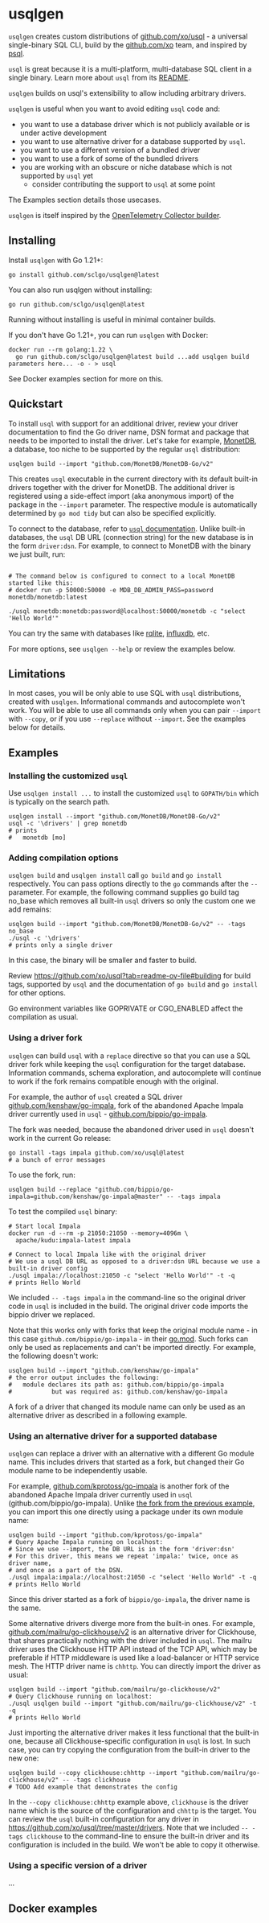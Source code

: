 # usqlgen

`usqlgen` creates custom distributions of [github.com/xo/usql](https://github.com/xo/usql) - 
a universal single-binary SQL CLI, build by the [github.com/xo](https://github.com/xo) team, and 
inspired by [psql](https://www.postgresql.org/docs/current/app-psql.html).

`usql` is great because it is a multi-platform, multi-database SQL client in a single binary. 
Learn more about `usql` from its [README](https://github.com/xo/usql#readme).

`usqlgen` builds on usql's extensibility to allow including arbitrary drivers.

`usqlgen` is useful when you want to avoid editing `usql` code and:

- you want to use a database driver which is not publicly available or is under active development
- you want to use alternative driver for a database supported by `usql`. 
- you want to use a different version of a bundled driver
- you want to use a fork of some of the bundled drivers
- you are working with an obscure or niche database which is not supported by `usql` yet
  - consider contributing the support to `usql` at some point
 
The Examples section details those usecases.

`usqlgen` is itself inspired by the 
[OpenTelemetry Collector builder](https://opentelemetry.io/docs/collector/custom-collector/).

## Installing

Install `usqlgen` with Go 1.21+:

```shell
go install github.com/sclgo/usqlgen@latest
```

You can also run usqlgen without installing:

```shell
go run github.com/sclgo/usqlgen@latest
```

Running without installing is useful in minimal container builds. 

If you don't have Go 1.21+, you can run `usqlgen` with Docker:

```shell
docker run --rm golang:1.22 \
  go run github.com/sclgo/usqlgen@latest build ...add usqlgen build parameters here... -o - > usql
```

See Docker examples section for more on this.

## Quickstart

To install `usql` with support for an additional driver, review your driver documentation
to find the Go driver name, DSN format and package that needs to be imported to install the
driver. Let's take for example, [MonetDB](https://github.com/MonetDB/MonetDB-Go#readme),
a database, too niche to be supported by the regular `usql` distribution:

```shell
usqlgen build --import "github.com/MonetDB/MonetDB-Go/v2"
```

This creates `usql` executable in the current directory with its default built-in drivers 
together with the driver for MonetDB.
The additional driver is registered using a side-effect import (aka anonymous import)
of the package in the `--import` parameter. The respective module is automatically
determined by `go mod tidy` but can also be specified explicitly.

To connect to the database, refer to [`usql` documentation](https://github.com/xo/usql#readme).
Unlike built-in databases, the `usql` DB URL (connection string) for the new database 
is in the form `driver:dsn`. For example, to connect to MonetDB with the binary we
just built, run:

```shell

# The command below is configured to connect to a local MonetDB started like this:
# docker run -p 50000:50000 -e MDB_DB_ADMIN_PASS=password monetdb/monetdb:latest

./usql monetdb:monetdb:password@localhost:50000/monetdb -c "select 'Hello World'"
```

You can try the same with databases like [rqlite](https://github.com/rqlite/gorqlite), 
[influxdb](https://pkg.go.dev/github.com/influxdata/influxdb-iox-client-go/v2/ioxsql), etc.

For more options, see `usqlgen --help` or review the examples below.

## Limitations

In most cases, you will be only able to use SQL with `usql` distributions, created with `usqlgen`.
Informational commands and autocomplete won't work. 
You will be able to use all commands only when you can pair `--import` with `--copy`,
or if you use `--replace` without `--import`. See the examples below for details.

## Examples

### Installing the customized `usql`

Use `usqlgen install ...` to install the customized `usql` to `GOPATH/bin` which is
typically on the search path.

```shell
usqlgen install --import "github.com/MonetDB/MonetDB-Go/v2"
usql -c '\drivers' | grep monetdb
# prints
#   monetdb [mo]
```

### Adding compilation options

`usqlgen build` and `usqlgen install` call `go build` and `go install` respectively.
You can pass options directly to the `go` commands after the `--` parameter.
For example, the following command supplies go build tag no_base which removes
all built-in `usql` drivers so only the custom one we add remains:

```shell
usqlgen build --import "github.com/MonetDB/MonetDB-Go/v2" -- -tags no_base
./usql -c '\drivers'
# prints only a single driver
```

In this case, the binary will be smaller and faster to build.

Review <https://github.com/xo/usql?tab=readme-ov-file#building> for build tags, supported
by `usql` and the documentation of `go build` and `go install` for other options.

Go environment variables like GOPRIVATE or CGO_ENABLED affect the compilation
as usual.

### Using a driver fork

`usqlgen` can build `usql` with a `replace` directive so that you can use a
SQL driver fork while keeping the `usql` configuration for the target database.
Information commands, schema exploration, and autocomplete will continue to work
if the fork remains compatible enough with the original.

For example, the author of `usql` created a SQL driver 
[github.com/kenshaw/go-impala](https://github.com/kenshaw/go-impala),
fork of the abandoned Apache Impala driver currently used in `usql` - 
[github.com/bippio/go-impala](https://github.com/bippio/go-impala).

The fork was needed, because the abandoned driver used in `usql` 
doesn't work in the current Go release:

```shell
go install -tags impala github.com/xo/usql@latest
# a bunch of error messages
```

To use the fork, run:

```shell
usqlgen build --replace "github.com/bippio/go-impala=github.com/kenshaw/go-impala@master" -- -tags impala
```

To test the compiled `usql` binary:

```shell
# Start local Impala
docker run -d --rm -p 21050:21050 --memory=4096m \
  apache/kudu:impala-latest impala
  
# Connect to local Impala like with the original driver
# We use a usql DB URL as opposed to a driver:dsn URL because we use a built-in driver config
./usql impala://localhost:21050 -c "select 'Hello World'" -t -q
# prints Hello World
```

We included `-- -tags impala` in the command-line so the original driver code in `usql`
is included in the build. The original driver code imports the bippio driver we replaced.

Note that this works only with forks that keep the original module name - 
in this case `github.com/bippio/go-impala` - in their 
[go.mod](https://github.com/kenshaw/go-impala/blob/master/go.mod).
Such forks can only be used as replacements and can't be imported directly. 
For example, the following doesn't work:

```shell
usqlgen build --import "github.com/kenshaw/go-impala"
# the error output includes the following:
#	module declares its path as: github.com/bippio/go-impala
#	        but was required as: github.com/kenshaw/go-impala	       
```

A fork of a driver that changed its module name can only be used as
an alternative driver as described in a following example.

### Using an alternative driver for a supported database

`usqlgen` can replace a driver with an alternative with a different Go module name.
This includes drivers that started as a fork, but changed their Go module name to be independently usable.

For example, [github.com/kprotoss/go-impala](https://github.com/kprotoss/go-impala)
is another fork of the abandoned Apache Impala driver currently used in `usql` (github.com/bippio/go-impala).
Unlike [the fork from the previous example](https://github.com/kenshaw/go-impala),
you can import this one directly using a package under its own module name:

```shell
usqlgen build --import "github.com/kprotoss/go-impala"
# Query Apache Impala running on localhost:
# Since we use --import, the DB URL is in the form 'driver:dsn'
# For this driver, this means we repeat 'impala:' twice, once as driver name,
# and once as a part of the DSN.
./usql impala:impala://localhost:21050 -c "select 'Hello World" -t -q
# prints Hello World
```

Since this driver started as a fork of `bippio/go-impala`, the driver name is the same.

Some alternative drivers diverge more from the built-in ones. For example, 
[github.com/mailru/go-clickhouse/v2](https://github.com/mailru/go-clickhouse) is an
alternative driver for Clickhouse, that shares practically nothing with the driver
included in `usql`. The mailru driver uses the Clickhouse HTTP API instead of the TCP API,
which may be preferable if HTTP middleware is used like a load-balancer or HTTP service mesh. 
The HTTP driver name is `chhttp`. You can directly import the driver as usual:

```shell
usqlgen build --import "github.com/mailru/go-clickhouse/v2"
# Query Clickhouse running on localhost:
./usql usqlgen build --import "github.com/mailru/go-clickhouse/v2" -t -q
# prints Hello World
```

Just importing the alternative driver makes it less functional that the built-in one, because
all Clickhouse-specific configuration in `usql` is lost. In such case, you can try copying the
configuration from the built-in driver to the new one:

```shell
usqlgen build --copy clickhouse:chhttp --import "github.com/mailru/go-clickhouse/v2" -- -tags clickhouse
# TODO Add example that demonstrates the config
```

In the `--copy clickhouse:chhttp` example above, `clickhouse` is the driver name which is the source of the
configuration and `chhttp` is the target. You can review the `usql` built-in configuration for 
any driver in <https://github.com/xo/usql/tree/master/drivers>.
Note that we included `-- -tags clickhouse` to the command-line to ensure the built-in driver 
and its configuration is included in the build. We won't be able to copy it otherwise.

### Using a specific version of a driver

...

## Docker examples
